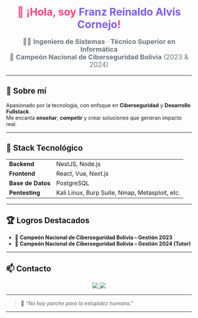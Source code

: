 <div align="center">
  <h1 style="color:#ff4081; animation: fadeIn 2s ease-in-out;">👋 ¡Hola, soy <span style="color:#7f5af0;">Franz Reinaldo Alvis Cornejo</span>!</h1>

  <p style="color:#6c757d; font-size: 18px;">
    🧑‍💻 <b>Ingeniero de Sistemas</b> · <b>Técnico Superior en Informática</b> <br/>
    🥇 <b>Campeón Nacional de Ciberseguridad Bolivia</b> (2023 & 2024) <br/>
  </p>
</div>

---

## 🧠 Sobre mí

Apasionado por la tecnología, con enfoque en **Ciberseguridad** y **Desarrollo Fullstack**.  
Me encanta **enseñar**, **competir** y crear soluciones que generan impacto real.

---

## 🚀 Stack Tecnológico

<table>
  <tr>
    <td><b>Backend</b></td>
    <td>NestJS, Node.js</td>
  </tr>
  <tr>
    <td><b>Frontend</b></td>
    <td>React, Vue, Next.js</td>
  </tr>
  <tr>
    <td><b>Base de Datos</b></td>
    <td>PostgreSQL</td>
  </tr>
  <tr>
    <td><b>Pentesting</b></td>
    <td>Kali Linux, Burp Suite, Nmap, Metasploit, etc.</td>
  </tr>
</table>

---

## 🏆 Logros Destacados

- 🥇 <b>Campeón Nacional de Ciberseguridad Bolivia – Gestión 2023</b>  
- 🥇 <b>Campeón Nacional de Ciberseguridad Bolivia – Gestión 2024 (Tutor)</b> 

---

## 📫 Contacto

<p align="center">
  <a href="https://linkedin.com/in/franzalviscornejo">
    <img src="https://img.shields.io/badge/LinkedIn-Franz%20Alvis-0077B5?style=for-the-badge&logo=linkedin&logoColor=white" />
  </a>
  <a href="https://github.com/FranzAlvis">
    <img src="https://img.shields.io/badge/GitHub-Franz%20Alvis-181717?style=for-the-badge&logo=github&logoColor=white" />
  </a>
</p>

---

> 🧠 *“No hay parche para la estupidez humana.”* 

---

<!-- Puedes agregar una imagen tipo banner arriba o usar un generador de GitHub stats -->

